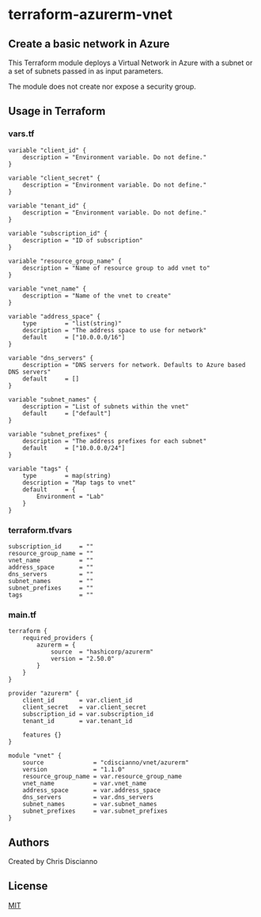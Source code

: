 # terraform-azurerm-vnet

## Create a basic network in Azure

This Terraform module deploys a Virtual Network in Azure with a subnet or a set of subnets passed in as input parameters.

The module does not create nor expose a security group.

## Usage in Terraform

### vars.tf
```hcl
variable "client_id" {
    description = "Environment variable. Do not define."
}

variable "client_secret" {
    description = "Environment variable. Do not define."
}

variable "tenant_id" {
    description = "Environment variable. Do not define."
}

variable "subscription_id" {
    description = "ID of subscription"
}

variable "resource_group_name" {
    description = "Name of resource group to add vnet to"
}

variable "vnet_name" {
    description = "Name of the vnet to create"
}

variable "address_space" {
    type        = "list(string)"
    description = "The address space to use for network"
    default     = ["10.0.0.0/16"]
}

variable "dns_servers" {
    description = "DNS servers for network. Defaults to Azure based DNS servers"
    default     = []
}

variable "subnet_names" {
    description = "List of subnets within the vnet"
    default     = ["default"]
}

variable "subnet_prefixes" {
    description = "The address prefixes for each subnet"
    default     = ["10.0.0.0/24"] 
}

variable "tags" {
    type        = map(string)
    description = "Map tags to vnet"
    default     = {
        Environment = "Lab"
    }
}
```
### terraform.tfvars
```hcl
subscription_id     = ""
resource_group_name = ""
vnet_name           = ""
address_space       = ""
dns_servers         = ""
subnet_names        = ""
subnet_prefixes     = ""
tags                = ""
```

### main.tf
```hcl
terraform {
    required_providers {
        azurerm = {
            source  = "hashicorp/azurerm"
            version = "2.50.0"
        }
    }
}

provider "azurerm" {
    client_id       = var.client_id
    client_secret   = var.client_secret
    subscription_id = var.subscription_id
    tenant_id       = var.tenant_id

    features {}
}

module "vnet" {
    source              = "cdiscianno/vnet/azurerm"
    version             = "1.1.0"
    resource_group_name = var.resource_group_name
    vnet_name           = var.vnet_name
    address_space       = var.address_space
    dns_servers         = var.dns_servers
    subnet_names        = var.subnet_names
    subnet_prefixes     = var.subnet_prefixes
}
```

## Authors

Created by Chris Discianno

## License

[MIT](https://github.com/cdiscianno/terraform-azurerm-vnet/blob/master/LICENSE.MD)